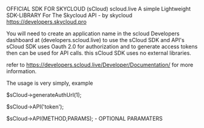 OFFICIAL SDK FOR SKYCLOUD (sCloud) scloud.live
A simple Lightweight SDK-LIBRARY For The Skycloud API -  by skycloud
https://developers.skycloud.pro


You will need to create an application name in the scloud Developers dashboard
at (developers.scloud.live) to use the sCloud SDK and API's
sCloud SDK uses Oauth 2.0 for authorization and to generate access tokens then can be used for API calls.
this sCloud SDK uses no external libraries.

refer to https://developers.scloud.live/Developer/Documentation/ for more information.

The usage is very simply, example

$sCloud->generateAuthUrl(1);

$sCloud->API('token');

$sCloud->API(METHOD,PARAMS); - OPTIONAL PARAMATERS

